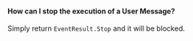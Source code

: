 #### How can I stop the execution of a User Message?
Simply return `EventResult.Stop` and it will be blocked.
